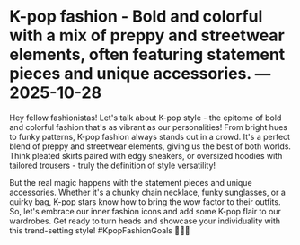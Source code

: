 # K-pop fashion - Bold and colorful with a mix of preppy and streetwear elements, often featuring statement pieces and unique accessories. — 2025-10-28

Hey fellow fashionistas! Let's talk about K-pop style - the epitome of bold and colorful fashion that's as vibrant as our personalities! From bright hues to funky patterns, K-pop fashion always stands out in a crowd. It's a perfect blend of preppy and streetwear elements, giving us the best of both worlds. Think pleated skirts paired with edgy sneakers, or oversized hoodies with tailored trousers - truly the definition of style versatility!

But the real magic happens with the statement pieces and unique accessories. Whether it's a chunky chain necklace, funky sunglasses, or a quirky bag, K-pop stars know how to bring the wow factor to their outfits. So, let's embrace our inner fashion icons and add some K-pop flair to our wardrobes. Get ready to turn heads and showcase your individuality with this trend-setting style! #KpopFashionGoals 🌟💃👚